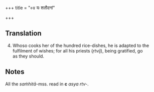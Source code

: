 +++
title = "०४ यः शतौदनां"

+++
## Translation
4. Whoso cooks her of the hundred rice-dishes, he is adapted to the  
fulfilment of wishes; for all his priests (*ṛtvíj*), being gratified, go  
as they should.

## Notes
All the *saṁhitā*-mss. read in **c** *asya rtv-*.
